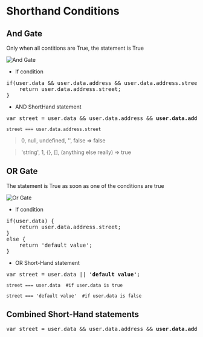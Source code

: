 # Shorthand Conditions 

## And Gate

Only when all contitions are True, the statement is True

![And Gate](https://i.imgur.com/5NtwcuX.png)

- If condition
<pre>
if(user.data && user.data.address && user.data.address.street) {
    return user.data.address.street;
}
</pre>

 - AND ShortHand statement
<pre>
var street = user.data && user.data.address && <b>user.data.address.street</b>
</pre>

```
street === user.data.address.street
```

> 0, null, undefined, '', false => false

> 'string', 1, {}, [], (anything else really) => true


## OR Gate

The statement is True as soon as one of the conditions are true

![Or Gate](https://i.imgur.com/voGLXhJ.png)

- If condition
<pre>
if(user.data) {
    return user.data.address.street;
}
else {
    return 'default value';
}
</pre>

 - OR Short-Hand statement
<pre>
var street = user.data || <b>'default value'</b>;
</pre>

```
street === user.data  #if user.data is true
```

```
street === 'default value'  #if user.data is false
```


## Combined Short-Hand statements

<pre>
var street = user.data && user.data.address && <b>user.data.address.street</b> || <b>'default value'</b>;
</pre>
